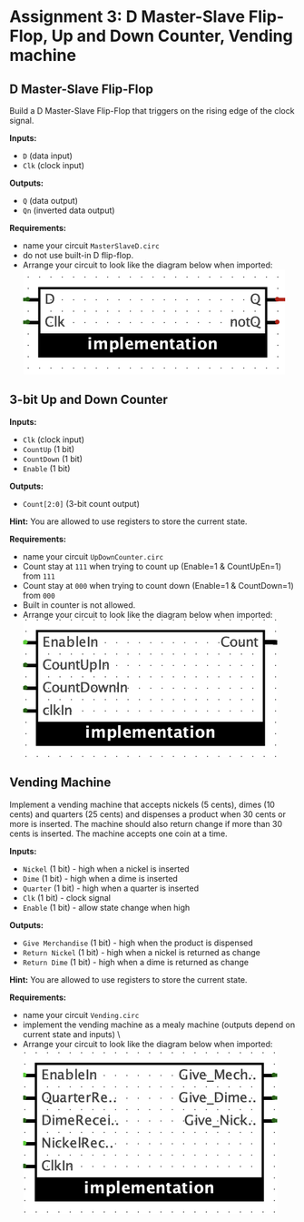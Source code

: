 # Assignment 3: D Master-Slave Flip-Flop, Up and Down Counter, Vending machine

## D Master-Slave Flip-Flop

Build a D Master-Slave Flip-Flop that triggers on the rising edge of the clock signal.

**Inputs:**
- `D` (data input)
- `Clk` (clock input)

**Outputs:**
- `Q` (data output)
- `Qn` (inverted data output)

**Requirements:**
- name your circuit `MasterSlaveD.circ`
- do not use built-in D flip-flop.
- Arrange your circuit to look like the diagram below when imported:\
![dff](dff.png)


## 3-bit Up and Down Counter

**Inputs:**
- `Clk` (clock input)
- `CountUp` (1 bit)
- `CountDown` (1 bit)
- `Enable` (1 bit)

**Outputs:**
- `Count[2:0]` (3-bit count output)
  
**Hint:**
You are allowed to use registers to store the current state.

**Requirements:**
- name your circuit `UpDownCounter.circ`
- Count stay at `111` when trying to count up (Enable=1 & CountUpEn=1) from `111`
- Count stay at `000` when trying to count down (Enable=1 & CountDown=1) from `000`
- Built in counter is not allowed.
- Arrange your circuit to look like the diagram below when imported:\
![counter](counter.png)

## Vending Machine
Implement a vending machine that accepts nickels (5 cents), dimes (10 cents) and quarters (25 cents) and dispenses a product when 30 cents or more is inserted. The machine should also return change if more than 30 cents is inserted. The machine accepts one coin at a time.

**Inputs:**
- `Nickel` (1 bit) - high when a nickel is inserted
- `Dime` (1 bit) - high when a dime is inserted
- `Quarter` (1 bit) - high when a quarter is inserted
- `Clk` (1 bit) - clock signal
- `Enable` (1 bit) - allow state change when high

**Outputs:**
- `Give Merchandise` (1 bit) - high when the product is dispensed
- `Return Nickel` (1 bit) - high when a nickel is returned as change
- `Return Dime` (1 bit) - high when a dime is returned as change

**Hint:**
You are allowed to use registers to store the current state.

**Requirements:**
- name your circuit `Vending.circ`
- implement the vending machine as a mealy machine (outputs depend on current state and inputs) \
- Arrange your circuit to look like the diagram below when imported:\
![vending](vending.png)
